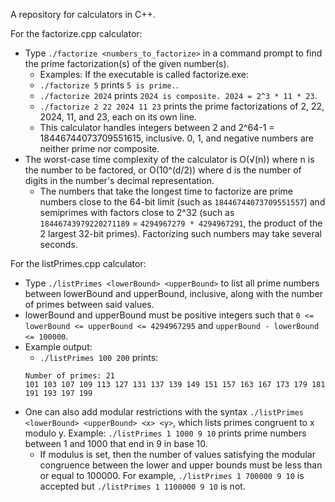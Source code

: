 A repository for calculators in C++.

For the factorize.cpp calculator:
* Type `./factorize <numbers_to_factorize>` in a command prompt to find the prime factorization(s) of the given number(s).
  * Examples: If the executable is called factorize.exe:
  * `./factorize 5` prints `5 is prime.`.
  * `./factorize 2024` prints `2024 is composite. 2024 = 2^3 * 11 * 23`.
  * `./factorize 2 22 2024 11 23` prints the prime factorizations of 2, 22, 2024, 11, and 23, each on its own line.
  * This calculator handles integers between 2 and 2^64-1 = 18446744073709551615, inclusive. 0, 1, and negative numbers are neither prime nor composite.
* The worst-case time complexity of the calculator is O(√(n)) where n is the number to be factored, or O(10^(d/2)) where d is the number of digits in the number's decimal representation.
  * The numbers that take the longest time to factorize are prime numbers close to the 64-bit limit (such as `18446744073709551557`) and semiprimes with factors close to 2^32 (such as `18446743979220271189` = `4294967279 * 4294967291`, the product of the 2 largest 32-bit primes). Factorizing such numbers may take several seconds.

For the listPrimes.cpp calculator:
* Type `./listPrimes <lowerBound> <upperBound>` to list all prime numbers between lowerBound and upperBound, inclusive, along with the number of primes between said values.
* lowerBound and upperBound must be positive integers such that `0 <= lowerBound <= upperBound <= 4294967295` and `upperBound - lowerBound <= 100000`.
* Example output:
  * `./listPrimes 100 200` prints:
  ```
  Number of primes: 21
  101 103 107 109 113 127 131 137 139 149 151 157 163 167 173 179 181 191 193 197 199
  ```
* One can also add modular restrictions with the syntax `./listPrimes <lowerBound> <upperBound> <x> <y>`, which lists primes congruent to x modulo y. Example: `./listPrimes 1 1000 9 10` prints prime numbers between 1 and 1000 that end in 9 in base 10.
  * If modulus is set, then the number of values satisfying the modular congruence between the lower and upper bounds must be less than or equal to 100000. For example, `./listPrimes 1 700000 9 10` is accepted but `./listPrimes 1 1100000 9 10` is not.